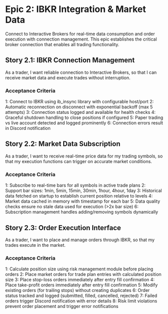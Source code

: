 # Epic 2: IBKR Integration & Market Data

Connect to Interactive Brokers for real-time data consumption and order execution with connection management. This epic establishes the critical broker connection that enables all trading functionality.

## Story 2.1: IBKR Connection Management

As a trader,
I want reliable connection to Interactive Brokers,
so that I can receive market data and execute trades without interruption.

### Acceptance Criteria
1: Connect to IBKR using ib_insync library with configurable host/port
2: Automatic reconnection on disconnect with exponential backoff (max 5 attempts)
3: Connection status logged and available for health checks
4: Graceful shutdown handling to close positions if configured
5: Paper trading vs live account detected and logged prominently
6: Connection errors result in Discord notification

## Story 2.2: Market Data Subscription

As a trader,
I want to receive real-time price data for my trading symbols,
so that my execution functions can trigger on accurate market conditions.

### Acceptance Criteria
1: Subscribe to real-time bars for all symbols in active trade plans
2: Support bar sizes: 1min, 5min, 15min, 30min, 1hour, 4hour, 1day
3: Historical data fetched on startup to establish current position relative to levels
4: Market data cached in memory with timestamp for each bar
5: Data quality checks ensure no stale data used for execution (>2x bar size)
6: Subscription management handles adding/removing symbols dynamically

## Story 2.3: Order Execution Interface

As a trader,
I want to place and manage orders through IBKR,
so that my trades execute in the market.

### Acceptance Criteria
1: Calculate position size using risk management module before placing orders
2: Place market orders for trade plan entries with calculated position size
3: Place stop-loss orders immediately after entry fill confirmation
4: Place take-profit orders immediately after entry fill confirmation
5: Modify existing orders (for trailing stops) without creating duplicates
6: Order status tracked and logged (submitted, filled, cancelled, rejected)
7: Failed orders trigger Discord notification with error details
8: Risk limit violations prevent order placement and trigger error notifications
